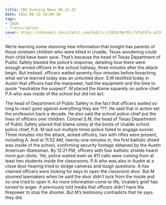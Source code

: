 ```yaml
---
title: CBS Evening News 06.21.22
date: 2022-06-22 18:09:38
tags:
- CBSN
- Transcription
cover: https://cbsnews1.cbsistatic.com/hub/i/r/2019/04/01/727e357a-a126-4138-a2c5-4d3222669d57/thumbnail/640x360/3ff2761028dc5c65cc4f07acd54bcd5c/cbsn2-logo-1920x1080.jpg
---
```

We’re learning some stunning new information that tonight has parents of those nineteen children who were killed in Uvalde, Texas wondering could their child have been save. That’s because the head of Texas Department of Public Safety blasted the police’s response, detailing how there were enough armed officers in the school hallway, three minutes after the attack begin. But instead, officers waited seventy-four minutes before breaching what we’ve learned today was an unlocked door. S.M testified today in Austin that officers had the manpower, had the equipment and the time to quote “neutralize the suspect”. M placed the blame squarely on police chief P.A who was inside of the school but did not act. 

The head of Department of Public Safety in the fact that officers waited so long to react goes against everything they are ???. He said that in action set the profession back a decade. He also said the school police chief put the lives of officers over children. Colonel S.M, the head of Texas Department of Public Safety placed that blame solely at the boots of Uvalde school police chief, P.A. M laid out multiple times police failed to engage sooner. Three minutes into the attack, armed officers, two with rifles were present, including A. And at 11:52 AM, twenty-one minutes in, the first ballistic shield was inside of the school, confirming security footage obtained by the Austin American-Statesman. By 12:21 PM, officers with four ballistic shields heard more gun shots. Yet, police waited even as 911 calls were coming from at least two students inside the classrooms. P.A who was also in Austin at a close door hearing tried to dodge cameras and tough questions. A has claimed officers were looking for keys to open the classroom door. But M stunned lawmakers when he said the door didn’t lock from the inside and no one tried to open it. As more information come to life, Uvalde’s grief has turned to anger. A previously told media that officers didn’t have the firepower to stop the shooter. But M’s testimony contradicts that he says they did. 
